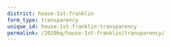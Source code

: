 ```yaml
---
district: house-1st-franklin
form_type: transparency
unique_id: house-1st-franklin-transparency
permalink: /2020bq/house-1st-franklin/transparency/
---
```

